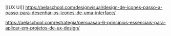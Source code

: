 [[UX UI]]
https://aelaschool.com/designvisual/design-de-icones-passo-a-passo-para-desenhar-os-icones-de-uma-interface/

https://aelaschool.com/estrategia/persuasao-6-principios-essenciais-para-aplicar-em-projetos-de-ux-design/

